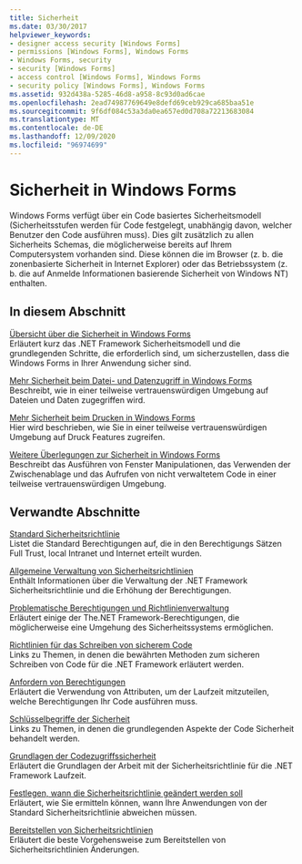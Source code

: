 ```yaml
---
title: Sicherheit
ms.date: 03/30/2017
helpviewer_keywords:
- designer access security [Windows Forms]
- permissions [Windows Forms], Windows Forms
- Windows Forms, security
- security [Windows Forms]
- access control [Windows Forms], Windows Forms
- security policy [Windows Forms], Windows Forms
ms.assetid: 932d438a-5285-46d8-a958-8c93d0ad6cae
ms.openlocfilehash: 2ead74987769649e8defd69ceb929ca685baa51e
ms.sourcegitcommit: 9f6df084c53a3da0ea657ed0d708a72213683084
ms.translationtype: MT
ms.contentlocale: de-DE
ms.lasthandoff: 12/09/2020
ms.locfileid: "96974699"
---
```

# <a name="windows-forms-security"></a>Sicherheit in Windows Forms

Windows Forms verfügt über ein Code basiertes Sicherheitsmodell (Sicherheitsstufen werden für Code festgelegt, unabhängig davon, welcher Benutzer den Code ausführen muss). Dies gilt zusätzlich zu allen Sicherheits Schemas, die möglicherweise bereits auf Ihrem Computersystem vorhanden sind. Diese können die im Browser (z. b. die zonenbasierte Sicherheit in Internet Explorer) oder das Betriebssystem (z. b. die auf Anmelde Informationen basierende Sicherheit von Windows NT) enthalten.  
  
## <a name="in-this-section"></a>In diesem Abschnitt  

 [Übersicht über die Sicherheit in Windows Forms](security-in-windows-forms-overview.md)  
 Erläutert kurz das .NET Framework Sicherheitsmodell und die grundlegenden Schritte, die erforderlich sind, um sicherzustellen, dass die Windows Forms in Ihrer Anwendung sicher sind.  
  
 [Mehr Sicherheit beim Datei- und Datenzugriff in Windows Forms](more-secure-file-and-data-access-in-windows-forms.md)  
 Beschreibt, wie in einer teilweise vertrauenswürdigen Umgebung auf Dateien und Daten zugegriffen wird.  
  
 [Mehr Sicherheit beim Drucken in Windows Forms](more-secure-printing-in-windows-forms.md)  
 Hier wird beschrieben, wie Sie in einer teilweise vertrauenswürdigen Umgebung auf Druck Features zugreifen.  
  
 [Weitere Überlegungen zur Sicherheit in Windows Forms](additional-security-considerations-in-windows-forms.md)  
 Beschreibt das Ausführen von Fenster Manipulationen, das Verwenden der Zwischenablage und das Aufrufen von nicht verwaltetem Code in einer teilweise vertrauenswürdigen Umgebung.  
  
## <a name="related-sections"></a>Verwandte Abschnitte  

 [Standard Sicherheitsrichtlinie](/previous-versions/dotnet/netframework-4.0/03kwzyfc(v=vs.100))  
 Listet die Standard Berechtigungen auf, die in den Berechtigungs Sätzen Full Trust, local Intranet und Internet erteilt wurden.  
  
 [Allgemeine Verwaltung von Sicherheitsrichtlinien](/previous-versions/dotnet/netframework-4.0/ed5htz45(v=vs.100))  
 Enthält Informationen über die Verwaltung der .NET Framework Sicherheitsrichtlinie und die Erhöhung der Berechtigungen.  
  
 [Problematische Berechtigungen und Richtlinienverwaltung](/dotnet/framework/misc/dangerous-permissions-and-policy-administration)  
 Erläutert einige der The.NET Framework-Berechtigungen, die möglicherweise eine Umgehung des Sicherheitssystems ermöglichen.  
  
 [Richtlinien für das Schreiben von sicherem Code](/dotnet/standard/security/secure-coding-guidelines)  
 Links zu Themen, in denen die bewährten Methoden zum sicheren Schreiben von Code für die .NET Framework erläutert werden.  
  
 [Anfordern von Berechtigungen](/previous-versions/dotnet/netframework-4.0/yd267cce(v=vs.100))  
 Erläutert die Verwendung von Attributen, um der Laufzeit mitzuteilen, welche Berechtigungen Ihr Code ausführen muss.  
  
 [Schlüsselbegriffe der Sicherheit](/dotnet/standard/security/key-security-concepts)  
 Links zu Themen, in denen die grundlegenden Aspekte der Code Sicherheit behandelt werden.  
  
 [Grundlagen der Codezugriffssicherheit](/dotnet/framework/misc/code-access-security-basics)  
 Erläutert die Grundlagen der Arbeit mit der Sicherheitsrichtlinie für die .NET Framework Laufzeit.  
  
 [Festlegen, wann die Sicherheitsrichtlinie geändert werden soll](/previous-versions/dotnet/netframework-4.0/xky659fc(v=vs.100))  
 Erläutert, wie Sie ermitteln können, wann Ihre Anwendungen von der Standard Sicherheitsrichtlinie abweichen müssen.  
  
 [Bereitstellen von Sicherheitsrichtlinien](/previous-versions/dotnet/netframework-4.0/13wcxx6y(v=vs.100))  
 Erläutert die beste Vorgehensweise zum Bereitstellen von Sicherheitsrichtlinien Änderungen.
